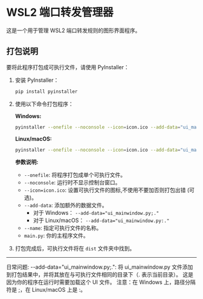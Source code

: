 # WSL2 端口转发管理器

这是一个用于管理 WSL2 端口转发规则的图形界面程序。

## 打包说明

要将此程序打包成可执行文件，请使用 PyInstaller：

1.  安装 PyInstaller：
    ```bash
    pip install pyinstaller
    ```

2.  使用以下命令打包程序：

    **Windows:**

    ```bash
    pyinstaller --onefile --noconsole --icon=icon.ico --add-data="ui_mainwindow.py;." --name="WSL2 端口转发管理器" main.py
    ```

    **Linux/macOS:**

    ```bash
    pyinstaller --onefile --noconsole --icon=icon.ico --add-data="ui_mainwindow.py:." --name="WSL2 端口转发管理器" main.py
    ```

    **参数说明:**

    *   `--onefile`: 将程序打包成单个可执行文件。
    *   `--noconsole`: 运行时不显示控制台窗口。
    *   `--icon=icon.ico`:  设置可执行文件的图标,不使用不要加否则打包出错 (可选)。
    *   `--add-data`:  添加额外的数据文件。
        *   对于 Windows： `--add-data="ui_mainwindow.py;."`
        *   对于 Linux/macOS： `--add-data="ui_mainwindow.py:."`
    *   `--name`:  指定可执行文件的名称。
    *   `main.py`:  你的主程序文件。

3.  打包完成后，可执行文件将在 `dist` 文件夹中找到。


-------------------------------------------------
日常问题: --add-data="ui_mainwindow.py;.": 将 ui_mainwindow.py 文件添加到打包结果中，并将其放在与可执行文件相同的目录下（. 表示当前目录）。 这是因为你的程序在运行时需要加载这个 UI 文件。 注意：在 Windows 上，路径分隔符是 ;，在 Linux/macOS 上是 :。
